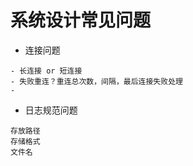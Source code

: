 # 系统设计常见问题

- 连接问题


```
- 长连接 or 短连接
- 失败重连？重连总次数，间隔，最后连接失败处理
- 
```

- 日志规范问题

```
存放路径
存储格式
文件名
```
